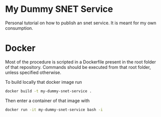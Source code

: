 # My Dummy SNET Service

Personal tutorial on how to publish an snet service.  It is meant for
my own consumption.

# Docker

Most of the procedure is scripted in a Dockerfile present in the root
folder of that repository.  Commands should be executed from that root
folder, unless specified otherwise.

To build locally that docker image run

```bash
docker build -t my-dummy-snet-service .
```

Then enter a container of that image with

```bash
docker run -it my-dummy-snet-service bash -i
```

<!-- Once you're inside the container, you may start the etcd docker -->

<!-- ```bash -->
<!-- docker start docker-etcd-node-1 -->
<!-- ``` -->

